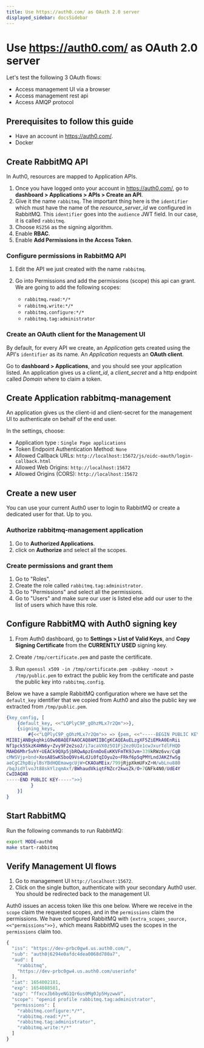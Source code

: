 ```yaml
---
title: Use https://auth0.com/ as OAuth 2.0 server
displayed_sidebar: docsSidebar
---
```

<!--
Copyright (c) 2005-2024 Broadcom. All Rights Reserved. The term "Broadcom" refers to Broadcom Inc. and/or its subsidiaries.

All rights reserved. This program and the accompanying materials
are made available under the terms of the under the Apache License,
Version 2.0 (the "License”); you may not use this file except in compliance
with the License. You may obtain a copy of the License at

https://www.apache.org/licenses/LICENSE-2.0

Unless required by applicable law or agreed to in writing, software
distributed under the License is distributed on an "AS IS" BASIS,
WITHOUT WARRANTIES OR CONDITIONS OF ANY KIND, either express or implied.
See the License for the specific language governing permissions and
limitations under the License.
-->

# Use https://auth0.com/ as OAuth 2.0 server

Let's test the following 3 OAuth flows:

* Access management UI via a browser
* Access management rest api
* Access AMQP protocol

## Prerequisites to follow this guide

* Have an account in https://auth0.com/.
* Docker

## Create RabbitMQ API

In Auth0, resources are mapped to Application APIs.

1. Once you have logged onto your account in https://auth0.com/, go to **dashboard > Applications > APIs > Create an API**.
2. Give it the name `rabbitmq`. The important thing here is the `identifier` which must have the name of the *resource_server_id* we configured in RabbitMQ. This `identifier` goes into the `audience` JWT field. In our case, it is called `rabbitmq`.
3. Choose `RS256` as the signing algorithm.
4. Enable **RBAC**.
5. Enable **Add Permissions in the Access Token**.

### Configure permissions in RabbitMQ API

1. Edit the API we just created with the name `rabbitmq`.
2. Go into Permissions and add the permissions (scope) this api can grant. We are going to add the following scopes:

	* `rabbitmq.read:*/*`
	* `rabbitmq.write:*/*`
	* `rabbitmq.configure:*/*`
	* `rabbitmq.tag:administrator`

### Create an OAuth client for the Management UI

By default, for every API we create, an *Application* gets created using the API's `identifier` as its name.
An *Application* requests an **OAuth client**.

Go to **dashboard > Applications**, and you should see your application listed. An application gives us a *client_id*, a *client_secret* and a http endpoint called *Domain* where to claim a token.

## Create Application rabbitmq-management

An application gives us the client-id and client-secret for the management UI to authenticate on behalf
of the end user.

In the settings, choose:

* Application type : `Single Page applications`
* Token Endpoint Authentication Method:  `None`
* Allowed Callback URLs: `http://localhost:15672/js/oidc-oauth/login-callback.html`
* Allowed Web Origins: `http://localhost:15672`
* Allowed Origins (CORS): `http://localhost:15672`


## Create a new user

You can use your current Auth0 user to login to RabbitMQ or create a dedicated user for that. Up to you.

### Authorize rabbitmq-management application

1. Go to **Authorized Applications**.
2. click on **Authorize** and select all the scopes.

### Create permissions and grant them

1. Go to "Roles".
2. Create the role called `rabbitmq.tag:administrator`.
3. Go to "Permissions" and select all the permissions.
4. Go to "Users" and make sure our user is listed else add our user to the
list of users which have this role.


## Configure RabbitMQ with Auth0 signing key

1. From Auth0 dashboard, go to **Settings > List of Valid Keys**, and **Copy Signing Certificate** from the **CURRENTLY USED** signing key.

2. Create `/tmp/certificate.pem` and paste the certificate.

3. Run `openssl x509 -in /tmp/certificate.pem -pubkey -noout > /tmp/public.pem` to extract the public key from the certificate and paste the public key into `rabbitmq.config`.

Below we have a sample RabbitMQ configuration where we have set the `default_key` identifier that we copied from
Auth0 and also the public key we extracted from `/tmp/public.pem`.

```erlang
{key_config, [
	{default_key, <<"LQPlyC9P_gOhzMLx7r2Qm">>},
	{signing_keys,
		#{<<"LQPlyC9P_gOhzMLx7r2Qm">> => {pem, <<"-----BEGIN PUBLIC KEY-----
MIIBIjANBgkqhkiG9w0BAQEFAAOCAQ8AMIIBCgKCAQEAuELzgXF5ZiEMkA0EnRii
Nf1pck5SkzK4HN6y+Zvy9F2e2soJ/i7acaVX0z5O1Fj2ez0UIe1cwJxurTdlFHQD
MAHD6Mhr5vhY+UEACk9QXp5jbRQwApzEnmDoEuKKVFmTK9Jvm+339kRWz6vv/CqB
cMWSVjp+bnd+XosA8SwKSboQ9Vs4LdJi0fqIOyu2o+FRkf6p5qPMYLndJAKZfwSg
aeCgC2hpBiylBsYBdHQEmawgcUjW+CKAOaMEix/799jRjpXkmUFxZ+H/wbLnu880
/bqJidYlvoJt88skYlzqmAxf/BWhaudVkiqtFNZcr2kwsZk/O+7GNFk4N0/UdE4Y
CwIDAQAB
-----END PUBLIC KEY-----">>}
		 }
	}]
}

```

## Start RabbitMQ

Run the following commands to run RabbitMQ:

```bash
export MODE=auth0
make start-rabbitmq
```

## Verify Management UI flows

1. Go to management UI `http://localhost:15672`.
2. Click on the single button, authenticate with your secondary Auth0 user. You should be redirected back to the management UI.

Auth0 issues an access token like this one below. Where we receive in the `scope` claim
the requested scopes, and in the `permissions` claim the permissions. We have configured
RabbitMQ with `{extra_scopes_source, <<"permissions">>},` which means RabbitMQ uses
the scopes in the `permissions` claim too.

```javascript
{
  "iss": "https://dev-prbc0gw4.us.auth0.com/",
  "sub": "auth0|6294e0afdc4dea0068d780a7",
  "aud": [
    "rabbitmq",
    "https://dev-prbc0gw4.us.auth0.com/userinfo"
  ],
  "iat": 1654002181,
  "exp": 1654088581,
  "azp": "ffxcvJb6byeNG1Qr6us0Mg0Jp5HyzwwV",
  "scope": "openid profile rabbitmq.tag:administrator",
  "permissions": [
    "rabbitmq.configure:*/*",
    "rabbitmq.read:*/*",
    "rabbitmq.tag:administrator",
    "rabbitmq.write:*/*"
  ]
}
```
